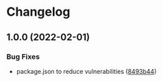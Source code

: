 # Changelog

## 1.0.0 (2022-02-01)


### Bug Fixes

* package.json to reduce vulnerabilities ([8493b44](https://github.com/ptarmiganlabs/butler-icon-upload/commit/8493b447c467f34ba8bf2fbf825a0be0aa9c9d53))
